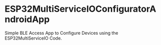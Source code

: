 # ESP32MultiServiceIOConfiguratorAndroidApp

Simple BLE Access App to Configure Devices using the ESP32MultiServiceIO Code.
